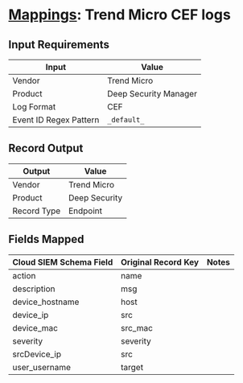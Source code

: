 # [Mappings](README.md): Trend Micro CEF logs

## Input Requirements

|Input|Value|
|-----|-----|
|Vendor|Trend Micro|
|Product|Deep Security Manager|
|Log Format|CEF|
|Event ID Regex Pattern|`_default_`|

## Record Output

|Output|Value|
|------|-----|
|Vendor|Trend Micro|
|Product|Deep Security|
|Record Type|Endpoint|

## Fields Mapped

|Cloud SIEM Schema Field|Original Record Key|Notes|
|-----------------------|-------------------|-----|
|action|name||
|description|msg||
|device_hostname|host||
|device_ip|src||
|device_mac|src_mac||
|severity|severity||
|srcDevice_ip|src||
|user_username|target||

